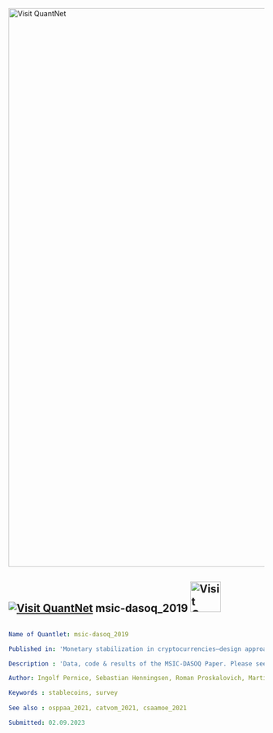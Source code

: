 [<img src="https://github.com/QuantLet/Styleguide-and-FAQ/blob/master/pictures/banner.png" width="1100" alt="Visit QuantNet">](http://quantlet.de/)

## [<img src="https://github.com/QuantLet/Styleguide-and-FAQ/blob/master/pictures/qloqo.png" alt="Visit QuantNet">](http://quantlet.de/) **msic-dasoq_2019** [<img src="https://github.com/QuantLet/Styleguide-and-FAQ/blob/master/pictures/QN2.png" width="60" alt="Visit QuantNet 2.0">](http://quantlet.de/)

```yaml

Name of Quantlet: msic-dasoq_2019

Published in: 'Monetary stabilization in cryptocurrencies–design approaches and open questions (Pernice et al., 2019)'

Description : 'Data, code & results of the MSIC-DASOQ Paper. Please see the individual Quantlets and paper for details.'

Author: Ingolf Pernice, Sebastian Henningsen, Roman Proskalovich, Martin Florian, Hermann Elendner, Björn Scheuermann 

Keywords : stablecoins, survey
 
See also : osppaa_2021, catvom_2021, csaamoe_2021

Submitted: 02.09.2023


```